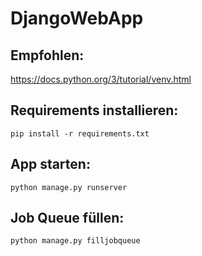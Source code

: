 # DjangoWebApp

## Empfohlen:
https://docs.python.org/3/tutorial/venv.html

## Requirements installieren:
```
pip install -r requirements.txt
```

## App starten:
```
python manage.py runserver
```

## Job Queue füllen:
```
python manage.py filljobqueue
```
